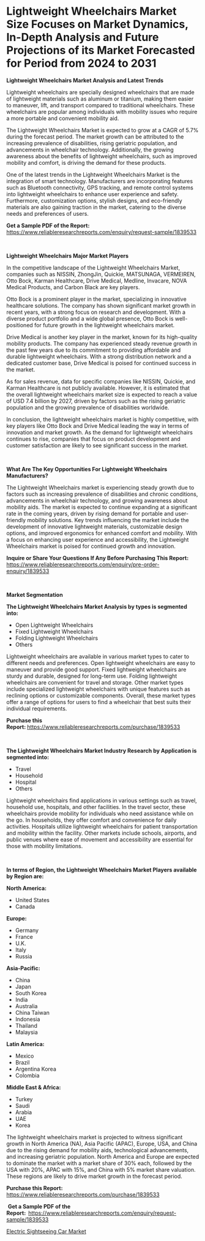 <p><h1>Lightweight Wheelchairs Market Size Focuses on Market Dynamics, In-Depth Analysis and Future Projections of its Market Forecasted for Period from 2024 to 2031</h1></p><p><strong>Lightweight Wheelchairs Market Analysis and Latest Trends</strong></p>
<p><p>Lightweight wheelchairs are specially designed wheelchairs that are made of lightweight materials such as aluminum or titanium, making them easier to maneuver, lift, and transport compared to traditional wheelchairs. These wheelchairs are popular among individuals with mobility issues who require a more portable and convenient mobility aid.</p><p>The Lightweight Wheelchairs Market is expected to grow at a CAGR of 5.7% during the forecast period. The market growth can be attributed to the increasing prevalence of disabilities, rising geriatric population, and advancements in wheelchair technology. Additionally, the growing awareness about the benefits of lightweight wheelchairs, such as improved mobility and comfort, is driving the demand for these products.</p><p>One of the latest trends in the Lightweight Wheelchairs Market is the integration of smart technology. Manufacturers are incorporating features such as Bluetooth connectivity, GPS tracking, and remote control systems into lightweight wheelchairs to enhance user experience and safety. Furthermore, customization options, stylish designs, and eco-friendly materials are also gaining traction in the market, catering to the diverse needs and preferences of users.</p></p>
<p><strong>Get a Sample PDF of the Report:&nbsp;</strong> <a href="https://www.reliableresearchreports.com/enquiry/request-sample/1839533">https://www.reliableresearchreports.com/enquiry/request-sample/1839533</a></p>
<p>&nbsp;</p>
<p><strong>Lightweight Wheelchairs Major Market Players</strong></p>
<p><p>In the competitive landscape of the Lightweight Wheelchairs Market, companies such as NISSIN, ZhongJin, Quickie, MATSUNAGA, VERMEIREN, Otto Bock, Karman Healthcare, Drive Medical, Medline, Invacare, NOVA Medical Products, and Carbon Black are key players.</p><p>Otto Bock is a prominent player in the market, specializing in innovative healthcare solutions. The company has shown significant market growth in recent years, with a strong focus on research and development. With a diverse product portfolio and a wide global presence, Otto Bock is well-positioned for future growth in the lightweight wheelchairs market.</p><p>Drive Medical is another key player in the market, known for its high-quality mobility products. The company has experienced steady revenue growth in the past few years due to its commitment to providing affordable and durable lightweight wheelchairs. With a strong distribution network and a dedicated customer base, Drive Medical is poised for continued success in the market.</p><p>As for sales revenue, data for specific companies like NISSIN, Quickie, and Karman Healthcare is not publicly available. However, it is estimated that the overall lightweight wheelchairs market size is expected to reach a value of USD 7.4 billion by 2027, driven by factors such as the rising geriatric population and the growing prevalence of disabilities worldwide.</p><p>In conclusion, the lightweight wheelchairs market is highly competitive, with key players like Otto Bock and Drive Medical leading the way in terms of innovation and market growth. As the demand for lightweight wheelchairs continues to rise, companies that focus on product development and customer satisfaction are likely to see significant success in the market.</p></p>
<p>&nbsp;</p>
<p><strong>What Are The Key Opportunities For Lightweight Wheelchairs Manufacturers?</strong></p>
<p><p>The Lightweight Wheelchairs market is experiencing steady growth due to factors such as increasing prevalence of disabilities and chronic conditions, advancements in wheelchair technology, and growing awareness about mobility aids. The market is expected to continue expanding at a significant rate in the coming years, driven by rising demand for portable and user-friendly mobility solutions. Key trends influencing the market include the development of innovative lightweight materials, customizable design options, and improved ergonomics for enhanced comfort and mobility. With a focus on enhancing user experience and accessibility, the Lightweight Wheelchairs market is poised for continued growth and innovation.</p></p>
<p><strong>Inquire or Share Your Questions If Any Before Purchasing This Report:</strong> <a href="https://www.reliableresearchreports.com/enquiry/pre-order-enquiry/1839533">https://www.reliableresearchreports.com/enquiry/pre-order-enquiry/1839533</a></p>
<p>&nbsp;</p>
<p><strong>Market Segmentation</strong></p>
<p><strong>The Lightweight Wheelchairs Market Analysis by types is segmented into:</strong></p>
<p><ul><li>Open Lightweight Wheelchairs</li><li>Fixed Lightweight Wheelchairs</li><li>Folding Lightweight Wheelchairs</li><li>Others</li></ul></p>
<p><p>Lightweight wheelchairs are available in various market types to cater to different needs and preferences. Open lightweight wheelchairs are easy to maneuver and provide good support. Fixed lightweight wheelchairs are sturdy and durable, designed for long-term use. Folding lightweight wheelchairs are convenient for travel and storage. Other market types include specialized lightweight wheelchairs with unique features such as reclining options or customizable components. Overall, these market types offer a range of options for users to find a wheelchair that best suits their individual requirements.</p></p>
<p><strong>Purchase this Report:&nbsp;</strong><a href="https://www.reliableresearchreports.com/purchase/1839533">https://www.reliableresearchreports.com/purchase/1839533</a></p>
<p>&nbsp;</p>
<p><strong>The Lightweight Wheelchairs Market Industry Research by Application is segmented into:</strong></p>
<p><ul><li>Travel</li><li>Household</li><li>Hospital</li><li>Others</li></ul></p>
<p><p>Lightweight wheelchairs find applications in various settings such as travel, household use, hospitals, and other facilities. In the travel sector, these wheelchairs provide mobility for individuals who need assistance while on the go. In households, they offer comfort and convenience for daily activities. Hospitals utilize lightweight wheelchairs for patient transportation and mobility within the facility. Other markets include schools, airports, and public venues where ease of movement and accessibility are essential for those with mobility limitations.</p></p>
<p>&nbsp;</p>
<p><strong>In terms of Region, the Lightweight Wheelchairs Market Players available by Region are:</strong></p>
<p>
    <p> <strong> North America: </strong>
        <ul>
            <li>United States</li>
            <li>Canada</li>
        </ul>
        </p> 
    <p> <strong> Europe: </strong>
        <ul>
            <li>Germany</li>
            <li>France</li>
            <li>U.K.</li>
            <li>Italy</li>
            <li>Russia</li>
        </ul>
        </p> 
    <p> <strong> Asia-Pacific: </strong>
        <ul>
            <li>China</li>
            <li>Japan</li>
            <li>South Korea</li>
            <li>India</li>
            <li>Australia</li>
            <li>China Taiwan</li>
            <li>Indonesia</li>
            <li>Thailand</li>
            <li>Malaysia</li>
        </ul>
        </p> 
    <p> <strong> Latin America: </strong>
        <ul>
            <li>Mexico</li>
            <li>Brazil</li>
            <li>Argentina Korea</li>
            <li>Colombia</li>
        </ul>
        </p> 
    <p> <strong> Middle East & Africa: </strong>
        <ul>
            <li>Turkey</li>
            <li>Saudi</li>
            <li>Arabia</li>
            <li>UAE</li>
            <li>Korea</li>
        </ul>
    </p>
    </p>
<p><p>The lightweight wheelchairs market is projected to witness significant growth in North America (NA), Asia Pacific (APAC), Europe, USA, and China due to the rising demand for mobility aids, technological advancements, and increasing geriatric population. North America and Europe are expected to dominate the market with a market share of 30% each, followed by the USA with 20%, APAC with 15%, and China with 5% market share valuation. These regions are likely to drive market growth in the forecast period.</p></p>
<p><strong>Purchase this Report: </strong><a href="https://www.reliableresearchreports.com/purchase/1839533">https://www.reliableresearchreports.com/purchase/1839533</a></p>
<p>&nbsp;<strong>Get a Sample PDF of the Report:&nbsp;&nbsp;</strong><a href="https://www.reliableresearchreports.com/enquiry/request-sample/1839533">https://www.reliableresearchreports.com/enquiry/request-sample/1839533</a></p>
<p><strong></strong></p>
<p><p><a href="https://carnation-joke-41f.notion.site/Electric-Sightseeing-Car-Market-Size-and-Examines-its-Market-Scope-with-a-Primary-Focus-on-Growth--cd6facc35024424e8df9ed8e15a3af78">Electric Sightseeing Car Market</a></p></p>